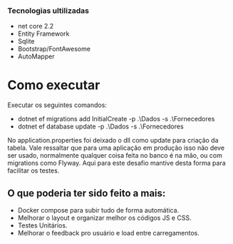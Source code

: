### Tecnologias ultilizadas
- net core 2.2
- Entity Framework
- Sqlite
- Bootstrap/FontAwesome
- AutoMapper

# Como executar
Executar os seguintes comandos:
- dotnet ef migrations add InitialCreate -p .\Dados -s .\Fornecedores
- dotnet ef database update -p .\Dados -s .\Fornecedores


No application.properties foi deixado o dll como update para criação da tabela. Vale ressaltar que para uma aplicação em produção isso não deve ser usado, normalmente qualquer coisa feita no banco é na mão, ou com migrations como Flyway. Aqui para este desafio mantive desta forma para facilitar os testes.


## O que poderia ter sido feito a mais:

- Docker compose para subir tudo de forma automática.
- Melhorar o layout e organizar melhor os códigos JS e CSS.
- Testes Unitários.
- Melhorar o feedback pro usuário e load entre carregamentos.

